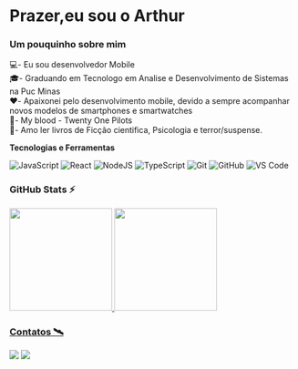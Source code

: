 # Prazer,eu sou o Arthur

### Um pouquinho sobre mim

💻- Eu sou desenvolvedor Mobile <br/>
🎓- Graduando em Tecnologo em Analise e Desenvolvimento de Sistemas na Puc Minas <br/>
♥️- Apaixonei pelo desenvolvimento mobile, devido a sempre acompanhar novos modelos de smartphones e smartwatches <br/>
🎵- My blood - Twenty One Pilots <br/>
📖- Amo ler livros de Ficção cientifica, Psicologia e terror/suspense. <br/>

**Tecnologias e Ferramentas**

![JavaScript](https://img.shields.io/badge/javascript-%23323330.svg?style=for-the-badge&logo=javascript&logoColor=%23F7DF1E)
![React](https://img.shields.io/badge/react-%2320232a.svg?style=for-the-badge&logo=react&logoColor=%2361DAFB)
![NodeJS](https://img.shields.io/badge/node.js-6DA55F?style=for-the-badge&logo=node.js&logoColor=white)
![TypeScript](https://img.shields.io/badge/typescript-%23007ACC.svg?style=for-the-badge&logo=typescript&logoColor=white)
![Git](https://img.shields.io/badge/git-%23F05033.svg?style=for-the-badge&logo=git&logoColor=white)
![GitHub](https://img.shields.io/badge/github-%23121011.svg?style=for-the-badge&logo=github&logoColor=white)
![VS Code](https://img.shields.io/badge/VS%20Code-0078d7.svg?style=for-the-badge&logo=visual-studio-code&logoColor=white)

### GitHub Stats ⚡
<div>
<a href="https://github.com/lbguilherme">
<img height="180em" src="https://github-readme-stats.vercel.app/api/top-langs/?username=Arthur-ncs&layout=compact&langs_count=7&theme=dracula"/>
<img height="180em" src="https://github-readme-stats.vercel.app/api?username=Arthur-ncs&show_icons=true&theme=dracula&include_all_commits=true&count_private=true"/>
</div>

### Contatos 🛰️
<div>
<a href="https://www.instagram.com/arthurnunes_345/?utm_source=qr&igsh=czlxeGhteXF4bXFp" target="_blank"><img src="https://img.shields.io/badge/-Instagram-%23E4405F?style=for-the-badge&logo=instagram&logoColor=white" target="_blank"></a>
<a href="https://www.linkedin.com/in/arthurncs345/" target="_blank"><img src="https://img.shields.io/badge/-LinkedIn-%230077B5?style=for-the-badge&logo=linkedin&logoColor=white" target="_blank"></a>   
</div>


